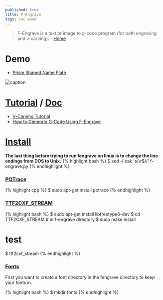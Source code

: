 ```yaml
---
published: true
title: F-Engrave
tags: cnc wood
---
```

> F-Engrave is a text or image to g-code program (for both engraving and v-carving). - [Home](https://www.scorchworks.com/Fengrave/fengrave.html)

# Demo
- [Prism Shaped Name Plate](http://www.scorchworks.com/Blog/prism-shaped-name-plate-for-kaitlyn/)

![caption](http://www.scorchworks.com/Fengrave/kaitlyn.jpg)

# [Tutorial](https://www.youtube.com/watch?v=1-QOwYEH1Dw) / [Doc](http://www.scorchworks.com/Fengrave/fengrave_doc.html)
- [V-Carving Tutorial](http://www.scorchworks.com/Fengrave/F-engrave_tutorial.htm)
- [How to Generate G-Code Using F-Engrave](https://www.youtube.com/watch?v=hbFEXYe7HGM)

# [Install](https://gnipsel.com/fengrave/fengrave01.html)

**The last thing before trying to run fengrave on linux is to change the line endings from DOS to Unix.** 
{% highlight bash %}
$ sed -i.bak 's/\r$//' f-engrave.py
{% endhighlight %}

### [POTrace](https://gnipsel.com/fengrave/fengrave01.html#step9)
{% highlight cpp %}
$ sudo apt-get install potrace
{% endhighlight %}

### [TTF2CXF_STREAM](https://gnipsel.com/fengrave/fengrave01.html#step8)
{% highlight bash %}
$ sudo apt-get install libfreetype6-dev
$ cd TTF2CXF_STREAM # in f-engrave directory
$ sudo make install
# test
$ ttf2cxf_stream
{% endhighlight %}

### [Fonts](https://gnipsel.com/fengrave/fengrave01.html#step10)
First you want to create a font directory in the fengrave directory to keep your fonts in.

{% highlight bash %}
$ mkdir fonts
{% endhighlight %}
